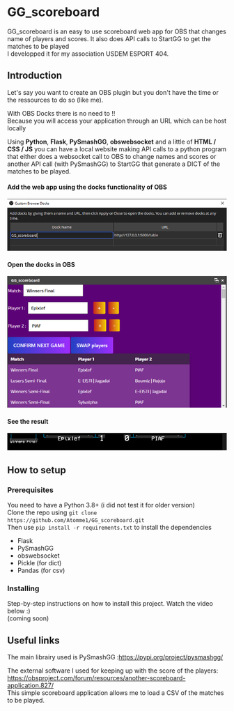 # GG_scoreboard
GG_scoreboard is an easy to use scoreboard web app for OBS that changes name of players and scores.
It also does API calls to StartGG to get the matches to be played\
I developped it for my association USDEM ESPORT 404.


## Introduction

Let's say you want to create an OBS plugin but you don't have
the time or the ressources to do so (like me).

With OBS Docks there is no need to !!\
Because you will access your application through an URL which can be host locally

Using <b>Python</b>, <b>Flask</b>, <b>PySmashGG</b>, <b>obswebsocket</b> and a little of <b>HTML / CSS / JS</b> you can have a local website 
making API calls to a python program that either does a websocket call to OBS to change names and scores or another API call (with PySmashGG) to 
StartGG that generate a DICT of the matches to be played.
#### Add the web app using the docks functionality of OBS
![Screenshot](image_for_readMe/overview1.png)
#### Open the docks in OBS
![Screenshot](image_for_readMe/overview2.png)
#### See the result
![Screenshot](image_for_readMe/overview3.png)

## How to setup

### Prerequisites
You need to have a Python 3.8+ (i did not test it for older version)\
Clone the repo using ```git clone https://github.com/Atomme1/GG_scoreboard.git``` \
Then use ```pip install -r requirements.txt``` to install the dependencies
- Flask
- PySmashGG
- obswebsocket
- Pickle (for dict)
- Pandas (for csv)


### Installing
Step-by-step instructions on how to install this project.
Watch the video below :)\
(coming soon)

## Useful links

The main librairy used is PySmashGG :https://pypi.org/project/pysmashgg/

The external software I used for keeping up with the score of the players: 
https://obsproject.com/forum/resources/another-scoreboard-application.827/ \
This simple scoreboard application allows me to load a CSV of the matches to be played.